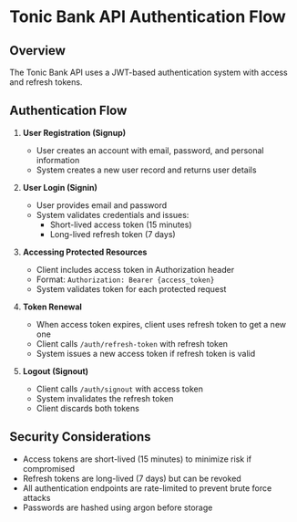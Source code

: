 # Tonic Bank API Authentication Flow

## Overview

The Tonic Bank API uses a JWT-based authentication system with access and refresh tokens.

## Authentication Flow

1. **User Registration (Signup)**
   - User creates an account with email, password, and personal information
   - System creates a new user record and returns user details

2. **User Login (Signin)**
   - User provides email and password
   - System validates credentials and issues:
     - Short-lived access token (15 minutes)
     - Long-lived refresh token (7 days)

3. **Accessing Protected Resources**
   - Client includes access token in Authorization header
   - Format: `Authorization: Bearer {access_token}`
   - System validates token for each protected request

4. **Token Renewal**
   - When access token expires, client uses refresh token to get a new one
   - Client calls `/auth/refresh-token` with refresh token
   - System issues a new access token if refresh token is valid

5. **Logout (Signout)**
   - Client calls `/auth/signout` with access token
   - System invalidates the refresh token
   - Client discards both tokens

## Security Considerations

- Access tokens are short-lived (15 minutes) to minimize risk if compromised
- Refresh tokens are long-lived (7 days) but can be revoked
- All authentication endpoints are rate-limited to prevent brute force attacks
- Passwords are hashed using argon before storage